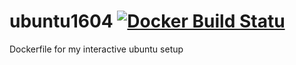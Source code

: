 # ubuntu1604 [![Docker Build Statu](https://img.shields.io/docker/build/punitsoni/ubuntu1604.svg)](https://hub.docker.com/r/punitsoni/ubuntu1604/builds/)
Dockerfile for my interactive ubuntu setup
